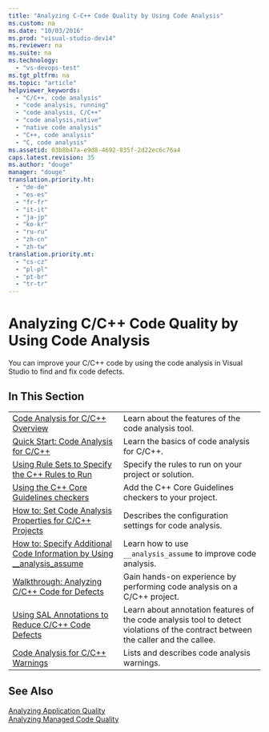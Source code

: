 ```yaml
---
title: "Analyzing C-C++ Code Quality by Using Code Analysis"
ms.custom: na
ms.date: "10/03/2016"
ms.prod: "visual-studio-dev14"
ms.reviewer: na
ms.suite: na
ms.technology: 
  - "vs-devops-test"
ms.tgt_pltfrm: na
ms.topic: "article"
helpviewer_keywords: 
  - "C/C++, code analysis"
  - "code analysis, running"
  - "code analysis, C/C++"
  - "code analysis,native"
  - "native code analysis"
  - "C++, code analysis"
  - "C, code analysis"
ms.assetid: 03b8b47a-e9d8-4692-835f-2d22ec6c76a4
caps.latest.revision: 35
ms.author: "douge"
manager: "douge"
translation.priority.ht: 
  - "de-de"
  - "es-es"
  - "fr-fr"
  - "it-it"
  - "ja-jp"
  - "ko-kr"
  - "ru-ru"
  - "zh-cn"
  - "zh-tw"
translation.priority.mt: 
  - "cs-cz"
  - "pl-pl"
  - "pt-br"
  - "tr-tr"
---
```

# Analyzing C/C++ Code Quality by Using Code Analysis
You can improve your C/C++ code by using the code analysis in Visual Studio to find and fix code defects.  
  
## In This Section  
  
|||  
|-|-|  
|[Code Analysis for C/C++ Overview](../VS_IDE/code-analysis-for-c-c---overview.md)|Learn about the features of the code analysis tool.|  
|[Quick Start: Code Analysis for C/C++](../VS_IDE/quick-start--code-analysis-for-c-c--.md)|Learn the basics of code analysis for C/C++.|  
|[Using Rule Sets to Specify the C++ Rules to Run](../VS_IDE/using-rule-sets-to-specify-the-c---rules-to-run.md)|Specify the rules to run on your project or solution.|  
|[Using the C++ Core Guidelines checkers](../VS_IDE/using-the-c---core-guidelines-checkers.md)|Add the C++ Core Guidelines checkers to your project.|  
|[How to: Set Code Analysis Properties for C/C++ Projects](../VS_IDE/how-to--set-code-analysis-properties-for-c-c---projects.md)|Describes the configuration settings for code analysis.|  
|[How to: Specify Additional Code Information by Using __analysis_assume](../VS_IDE/how-to--specify-additional-code-information-by-using-__analysis_assume.md)|Learn how to use `__analysis_assume` to improve code analysis.|  
|[Walkthrough: Analyzing C/C++ Code for Defects](../VS_IDE/walkthrough--analyzing-c-c---code-for-defects.md)|Gain hands-on experience by performing code analysis on a C/C++ project.|  
|[Using SAL Annotations to Reduce C/C++ Code Defects](../VS_IDE/using-sal-annotations-to-reduce-c-c---code-defects.md)|Learn about annotation features of the code analysis tool to detect violations of the contract between the caller and the callee.|  
|[Code Analysis for C/C++ Warnings](../VS_IDE/code-analysis-for-c-c---warnings.md)|Lists and describes code analysis warnings.|  
  
## See Also  
 [Analyzing Application Quality](../VS_IDE/analyzing-application-quality-by-using-code-analysis-tools.md)   
 [Analyzing Managed Code Quality](../VS_IDE/analyzing-managed-code-quality-by-using-code-analysis.md)